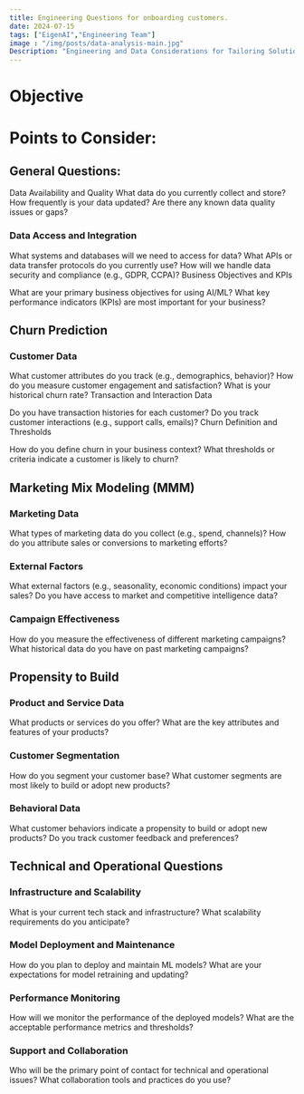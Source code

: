```yaml
---
title: Engineering Questions for onboarding customers.
date: 2024-07-15
tags: ["EigenAI","Engineering Team"]
image : "/img/posts/data-analysis-main.jpg"
Description: "Engineering and Data Considerations for Tailoring Solutions to Customer Use Cases at EigenAI"
---
```

# Objective

# Points to Consider:

## General Questions:
Data Availability and Quality
What data do you currently collect and store?
How frequently is your data updated?
Are there any known data quality issues or gaps?

### Data Access and Integration
What systems and databases will we need to access for data?
What APIs or data transfer protocols do you currently use?
How will we handle data security and compliance (e.g., GDPR, CCPA)?
Business Objectives and KPIs

What are your primary business objectives for using AI/ML?
What key performance indicators (KPIs) are most important for your business?

## Churn Prediction
### Customer Data

What customer attributes do you track (e.g., demographics, behavior)?
How do you measure customer engagement and satisfaction?
What is your historical churn rate?
Transaction and Interaction Data

Do you have transaction histories for each customer?
Do you track customer interactions (e.g., support calls, emails)?
Churn Definition and Thresholds

How do you define churn in your business context?
What thresholds or criteria indicate a customer is likely to churn?

## Marketing Mix Modeling (MMM)
### Marketing Data

What types of marketing data do you collect (e.g., spend, channels)?
How do you attribute sales or conversions to marketing efforts?
### External Factors

What external factors (e.g., seasonality, economic conditions) impact your sales?
Do you have access to market and competitive intelligence data?

### Campaign Effectiveness

How do you measure the effectiveness of different marketing campaigns?
What historical data do you have on past marketing campaigns?

## Propensity to Build
### Product and Service Data

What products or services do you offer?
What are the key attributes and features of your products?
### Customer Segmentation

How do you segment your customer base?
What customer segments are most likely to build or adopt new products?
### Behavioral Data

What customer behaviors indicate a propensity to build or adopt new products?
Do you track customer feedback and preferences?

## Technical and Operational Questions
### Infrastructure and Scalability

What is your current tech stack and infrastructure?
What scalability requirements do you anticipate?
### Model Deployment and Maintenance

How do you plan to deploy and maintain ML models?
What are your expectations for model retraining and updating?
### Performance Monitoring

How will we monitor the performance of the deployed models?
What are the acceptable performance metrics and thresholds?
### Support and Collaboration

Who will be the primary point of contact for technical and operational issues?
What collaboration tools and practices do you use?